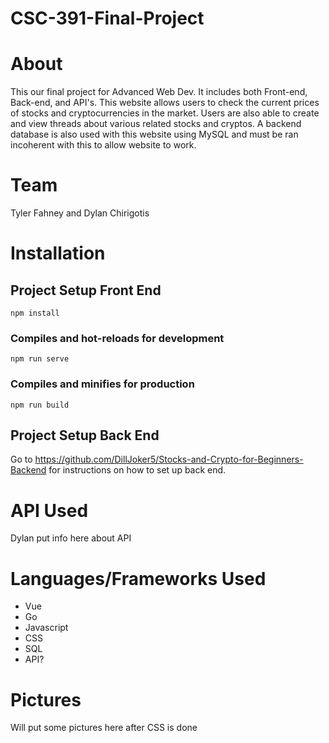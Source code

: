 # CSC-391-Final-Project

# About
This our final project for Advanced Web Dev. It includes both Front-end, Back-end, and API's. This website allows users to check the current prices of stocks and cryptocurrencies in the market. Users are also able to create and view threads about various related stocks and cryptos. A backend database is also used with this website using MySQL and must be ran incoherent with this to allow website to work.

# Team
Tyler Fahney and Dylan Chirigotis


# Installation
## Project Setup Front End
```
npm install
```

### Compiles and hot-reloads for development
```
npm run serve
```

### Compiles and minifies for production
```
npm run build
```

## Project Setup Back End
Go to https://github.com/DillJoker5/Stocks-and-Crypto-for-Beginners-Backend for instructions on how to set up back end.

# API Used
Dylan put info here about API

# Languages/Frameworks Used
* Vue
* Go
* Javascript
* CSS
* SQL
* API?

# Pictures
Will put some pictures here after CSS is done

